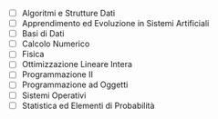  - [ ] Algoritmi e Strutture Dati 
 - [ ] Apprendimento ed Evoluzione in Sistemi Artificiali
 - [ ] Basi di Dati
 - [ ] Calcolo Numerico
 - [ ] Fisica
 - [ ] Ottimizzazione Lineare Intera
 - [ ] Programmazione II
 - [ ] Programmazione ad Oggetti
 - [ ] Sistemi Operativi
 - [ ] Statistica ed Elementi di Probabilità